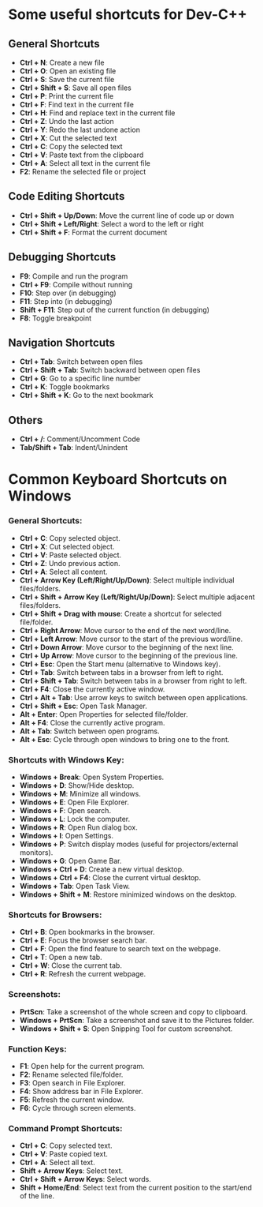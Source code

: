 # Some useful shortcuts for Dev-C++

## General Shortcuts
- **Ctrl + N**: Create a new file
- **Ctrl + O**: Open an existing file
- **Ctrl + S**: Save the current file
- **Ctrl + Shift + S**: Save all open files
- **Ctrl + P**: Print the current file
- **Ctrl + F**: Find text in the current file
- **Ctrl + H**: Find and replace text in the current file
- **Ctrl + Z**: Undo the last action
- **Ctrl + Y**: Redo the last undone action
- **Ctrl + X**: Cut the selected text
- **Ctrl + C**: Copy the selected text
- **Ctrl + V**: Paste text from the clipboard
- **Ctrl + A**: Select all text in the current file
- **F2**: Rename the selected file or project

## Code Editing Shortcuts
- **Ctrl + Shift + Up/Down**: Move the current line of code up or down
- **Ctrl + Shift + Left/Right**: Select a word to the left or right
- **Ctrl + Shift + F**: Format the current document

## Debugging Shortcuts
- **F9**: Compile and run the program
- **Ctrl + F9**: Compile without running
- **F10**: Step over (in debugging)
- **F11**: Step into (in debugging)
- **Shift + F11**: Step out of the current function (in debugging)
- **F8**: Toggle breakpoint

## Navigation Shortcuts
- **Ctrl + Tab**: Switch between open files
- **Ctrl + Shift + Tab**: Switch backward between open files
- **Ctrl + G**: Go to a specific line number
- **Ctrl + K**: Toggle bookmarks
- **Ctrl + Shift + K**: Go to the next bookmark

## Others
- **Ctrl + /**: Comment/Uncomment Code
- **Tab/Shift + Tab**: Indent/Unindent
# Common Keyboard Shortcuts on Windows

### General Shortcuts:
- **Ctrl + C**: Copy selected object.
- **Ctrl + X**: Cut selected object.
- **Ctrl + V**: Paste selected object.
- **Ctrl + Z**: Undo previous action.
- **Ctrl + A**: Select all content.
- **Ctrl + Arrow Key (Left/Right/Up/Down)**: Select multiple individual files/folders.
- **Ctrl + Shift + Arrow Key (Left/Right/Up/Down)**: Select multiple adjacent files/folders.
- **Ctrl + Shift + Drag with mouse**: Create a shortcut for selected file/folder.
- **Ctrl + Right Arrow**: Move cursor to the end of the next word/line.
- **Ctrl + Left Arrow**: Move cursor to the start of the previous word/line.
- **Ctrl + Down Arrow**: Move cursor to the beginning of the next line.
- **Ctrl + Up Arrow**: Move cursor to the beginning of the previous line.
- **Ctrl + Esc**: Open the Start menu (alternative to Windows key).
- **Ctrl + Tab**: Switch between tabs in a browser from left to right.
- **Ctrl + Shift + Tab**: Switch between tabs in a browser from right to left.
- **Ctrl + F4**: Close the currently active window.
- **Ctrl + Alt + Tab**: Use arrow keys to switch between open applications.
- **Ctrl + Shift + Esc**: Open Task Manager.
- **Alt + Enter**: Open Properties for selected file/folder.
- **Alt + F4**: Close the currently active program.
- **Alt + Tab**: Switch between open programs.
- **Alt + Esc**: Cycle through open windows to bring one to the front.

### Shortcuts with Windows Key:
- **Windows + Break**: Open System Properties.
- **Windows + D**: Show/Hide desktop.
- **Windows + M**: Minimize all windows.
- **Windows + E**: Open File Explorer.
- **Windows + F**: Open search.
- **Windows + L**: Lock the computer.
- **Windows + R**: Open Run dialog box.
- **Windows + I**: Open Settings.
- **Windows + P**: Switch display modes (useful for projectors/external monitors).
- **Windows + G**: Open Game Bar.
- **Windows + Ctrl + D**: Create a new virtual desktop.
- **Windows + Ctrl + F4**: Close the current virtual desktop.
- **Windows + Tab**: Open Task View.
- **Windows + Shift + M**: Restore minimized windows on the desktop.

### Shortcuts for Browsers:
- **Ctrl + B**: Open bookmarks in the browser.
- **Ctrl + E**: Focus the browser search bar.
- **Ctrl + F**: Open the find feature to search text on the webpage.
- **Ctrl + T**: Open a new tab.
- **Ctrl + W**: Close the current tab.
- **Ctrl + R**: Refresh the current webpage.

### Screenshots:
- **PrtScn**: Take a screenshot of the whole screen and copy to clipboard.
- **Windows + PrtScn**: Take a screenshot and save it to the Pictures folder.
- **Windows + Shift + S**: Open Snipping Tool for custom screenshot.

### Function Keys:
- **F1**: Open help for the current program.
- **F2**: Rename selected file/folder.
- **F3**: Open search in File Explorer.
- **F4**: Show address bar in File Explorer.
- **F5**: Refresh the current window.
- **F6**: Cycle through screen elements.

### Command Prompt Shortcuts:
- **Ctrl + C**: Copy selected text.
- **Ctrl + V**: Paste copied text.
- **Ctrl + A**: Select all text.
- **Shift + Arrow Keys**: Select text.
- **Ctrl + Shift + Arrow Keys**: Select words.
- **Shift + Home/End**: Select text from the current position to the start/end of the line.
